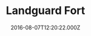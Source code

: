 ---
date: 2016-08-07T12:20:22.000Z
title: Landguard Fort
latitude: 51.9391006624922
longitude: 1.3211722038469569
category: checkin
---